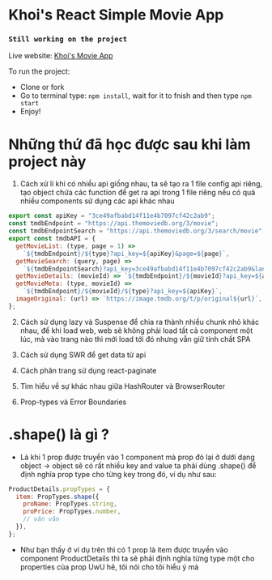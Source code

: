 # Khoi's React Simple Movie App

### `Still working on the project`

Live website: [Khoi's Movie App](https://trandangkhoi.github.io/react-simple-movie-app/)

To run the project:

- Clone or fork
- Go to terminal type: `npm install`, wait for it to fnish and then type `npm start`
- Enjoy!

# Những thứ đã học được sau khi làm project này

1. Cách xử lí khi có nhiều api giống nhau, ta sẽ tạo ra 1 file config api riêng, tạo object chứa các function để get ra api trong 1 file riêng nếu có quá nhiều components sử dụng các api khác nhau
   <br>

```js
export const apiKey = "3ce49afbabd14f11e4b7097cf42c2ab9";
const tmdbEndpoint = "https://api.themoviedb.org/3/movie";
const tmdbEndpointSearch = "https://api.themoviedb.org/3/search/movie";
export const tmdbAPI = {
  getMovieList: (type, page = 1) =>
    `${tmdbEndpoint}/${type}?api_key=${apiKey}&page=${page}`,
  getMovieSearch: (query, page) =>
    `${tmdbEndpointSearch}?api_key=3ce49afbabd14f11e4b7097cf42c2ab9&language=en-US&query=${query}&page=${page}`,
  getMovieDetails: (movieId) => `${tmdbEndpoint}/${movieId}?api_key=${apiKey}`,
  getMovieMeta: (type, movieId) =>
    `${tmdbEndpoint}/${movieId}/${type}?api_key=${apiKey}`,
  imageOriginal: (url) => `https://image.tmdb.org/t/p/original${url}`,
};
```

2. Cách sử dụng lazy và Suspense để chia ra thành nhiều chunk nhỏ khác nhau, để khi load web, web sẽ không phải load tất cả component một lúc, mà vào trang nào thì mới load tới đó nhưng vẫn giữ tính chất SPA
   <br>

3. Cách sử dụng SWR để get data từ api

4. Cách phân trang sử dụng react-paginate

5. Tìm hiểu về sự khác nhau giữa HashRouter và BrowserRouter

6. Prop-types và Error Boundaries

# .shape() là gì ?

- Là khi 1 prop được truyền vào 1 component mà prop đó lại ở dưới dạng object -> object sẽ có rất nhiều key and value ta phải dùng .shape() để định nghĩa prop type cho từng key trong đó, ví dụ như sau:

```js
ProductDetails.propTypes = {
  item: PropTypes.shape({
    proName: PropTypes.string,
    proPrice: PropTypes.number,
    // vân vân
  }),
};
```

- Như bạn thấy ở ví dụ trên thì có 1 prop là item được truyền vào component ProductDetails thì ta sẽ phải định nghĩa từng type một cho properties của prop UwU hê, tôi nói cho tôi hiểu ý mà
